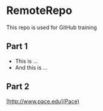 # RemoteRepo

This repo is used for GitHub training

## Part 1

* This is ...
* And this is ...

## Part 2

[http://www.pace.edu](Pace)
